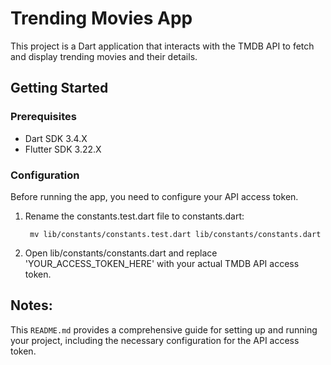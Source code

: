 # Trending Movies App

This project is a Dart application that interacts with the TMDB API to fetch and display trending movies and their details.

## Getting Started

### Prerequisites

- Dart SDK 3.4.X
- Flutter SDK 3.22.X


### Configuration

Before running the app, you need to configure your API access token.

1. Rename the constants.test.dart file to constants.dart:

        mv lib/constants/constants.test.dart lib/constants/constants.dart

2. Open lib/constants/constants.dart and replace 'YOUR_ACCESS_TOKEN_HERE' with your actual TMDB API access token.


        
## Notes:

This `README.md` provides a comprehensive guide for setting up and running your project, including the necessary configuration for the API access token.